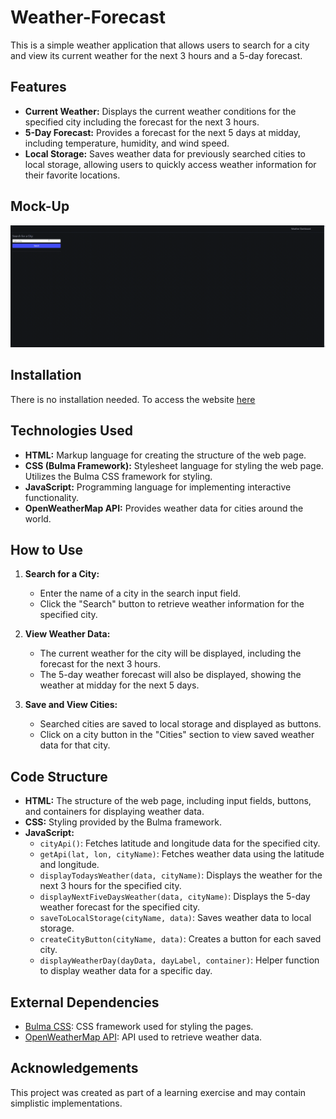 # Weather-Forecast
This is a simple weather application that allows users to search for a city and view its current weather for the next 3 hours and a 5-day forecast. 

## Features

- **Current Weather:** Displays the current weather conditions for the specified city including the forecast for the next 3 hours.
- **5-Day Forecast:** Provides a forecast for the next 5 days at midday, including temperature, humidity, and wind speed.
- **Local Storage:** Saves weather data for previously searched cities to local storage, allowing users to quickly access weather information for their favorite locations.

## Mock-Up

![](./images/Weather-Forecast-Overview.gif)

## Installation
There is no installation needed. To access the website [here](https://lolrb.github.io/Weather-Forecast/)

## Technologies Used

- **HTML:** Markup language for creating the structure of the web page.
- **CSS (Bulma Framework):** Stylesheet language for styling the web page. Utilizes the Bulma CSS framework for styling.
- **JavaScript:** Programming language for implementing interactive functionality.
- **OpenWeatherMap API:** Provides weather data for cities around the world.

## How to Use

1. **Search for a City:**
   - Enter the name of a city in the search input field.
   - Click the "Search" button to retrieve weather information for the specified city.

2. **View Weather Data:**
   - The current weather for the city will be displayed, including the forecast for the next 3 hours.
   - The 5-day weather forecast will also be displayed, showing the weather at midday for the next 5 days.

3. **Save and View Cities:**
   - Searched cities are saved to local storage and displayed as buttons.
   - Click on a city button in the "Cities" section to view saved weather data for that city.

## Code Structure

- **HTML:** The structure of the web page, including input fields, buttons, and containers for displaying weather data.
- **CSS:** Styling provided by the Bulma framework.
- **JavaScript:**
  - `cityApi()`: Fetches latitude and longitude data for the specified city.
  - `getApi(lat, lon, cityName)`: Fetches weather data using the latitude and longitude.
  - `displayTodaysWeather(data, cityName)`: Displays the weather for the next 3 hours for the specified city.
  - `displayNextFiveDaysWeather(data, cityName)`: Displays the 5-day weather forecast for the specified city.
  - `saveToLocalStorage(cityName, data)`: Saves weather data to local storage.
  - `createCityButton(cityName, data)`: Creates a button for each saved city.
  - `displayWeatherDay(dayData, dayLabel, container)`: Helper function to display weather data for a specific day.

## External Dependencies

- [Bulma CSS](https://bulma.io/): CSS framework used for styling the pages.
- [OpenWeatherMap API](https://openweathermap.org/): API used to retrieve weather data.

## Acknowledgements
This project was created as part of a learning exercise and may contain simplistic implementations.